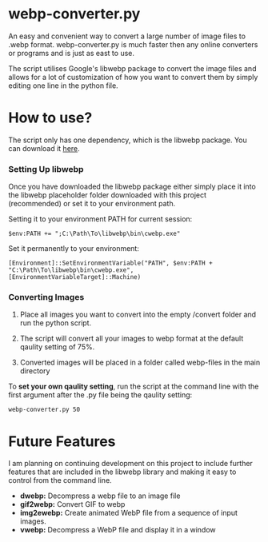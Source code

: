 # webp-converter.py
An easy and convenient way to convert a large number of image files to .webp format. webp-converter.py is much faster then any online converters or programs and is just as east to use.

The script utilises Google's libwebp package to convert the image files and allows for a lot of customization of how you want to convert them by simply editing one line in the python file.

# How to use?
The script only has one dependency, which is the libwebp package. You can download it [here](https://developers.google.com/speed/webp/docs/precompiled).

### Setting Up libwebp
Once you have downloaded the libwebp package either simply place it into the libwebp placeholder folder downloaded with this project (recommended) or set it to your environment path.

Setting it to your environment PATH for current session:

    $env:PATH += ";C:\Path\To\libwebp\bin\cwebp.exe"

Set it permanently to your environment:

    [Environment]::SetEnvironmentVariable("PATH", $env:PATH + "C:\Path\To\libwebp\bin\cwebp.exe", [EnvironmentVariableTarget]::Machine)

### Converting Images

1. Place all images you want to convert into the empty /convert folder and run the python script.

2. The script will convert all your images to webp format at the default qaulity setting of 75%. 

3. Converted images will be placed in a folder called webp-files in the main directory

To **set your own qaulity setting**, run the script at the command line with the first argument after the .py file being the qaulity setting:
    
    webp-converter.py 50

# Future Features

I am planning on continuing development on this project to include further features that are included in the libwebp library and making it easy to control from the command line.
- **dwebp:** Decompress a webp file to an image file
- **gif2webp:** Convert GIF to webp
- **img2ewebp:** Create animated WebP file from a sequence of input images.
- **vwebp:** Decompress a WebP file and display it in a window